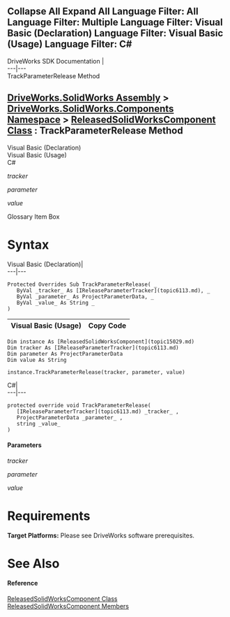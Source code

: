        

 Collapse All Expand All  Language Filter: All  Language Filter: Multiple  Language Filter: Visual Basic (Declaration) Language Filter: Visual Basic (Usage) Language Filter: C#  
---  
DriveWorks SDK Documentation  |   
---|---  
TrackParameterRelease Method   
  
[DriveWorks.SolidWorks Assembly](topic13342.md) > [DriveWorks.SolidWorks.Components Namespace](topic13925.md) > [ReleasedSolidWorksComponent Class](topic15029.md) : TrackParameterRelease Method  
---  
  
Visual Basic (Declaration)    
Visual Basic (Usage)    
C# 

_tracker_
    

_parameter_
    

_value_
    

Glossary Item Box

# Syntax

Visual Basic (Declaration)|   
---|---  
      
    
    Protected Overrides Sub TrackParameterRelease( _
       ByVal _tracker_ As [IReleaseParameterTracker](topic6113.md), _
       ByVal _parameter_ As ProjectParameterData, _
       ByVal _value_ As String _
    )   
  
Visual Basic (Usage)| Copy Code  
---|---  
      
    
    Dim instance As [ReleasedSolidWorksComponent](topic15029.md)
    Dim tracker As [IReleaseParameterTracker](topic6113.md)
    Dim parameter As ProjectParameterData
    Dim value As String
     
    instance.TrackParameterRelease(tracker, parameter, value)  
  
C#|   
---|---  
      
    
    protected override void TrackParameterRelease( 
       [IReleaseParameterTracker](topic6113.md) _tracker_ ,
       ProjectParameterData _parameter_ ,
       string _value_
    )  
  
#### Parameters

 _tracker_
    
_parameter_
    
_value_
    

# Requirements

**Target Platforms:** Please see DriveWorks software prerequisites.

# See Also

#### Reference

[ReleasedSolidWorksComponent Class](topic15029.md)   
[ReleasedSolidWorksComponent Members](topic15030.md)


